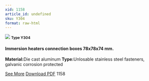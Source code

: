 ```yaml
---
xid: 1158
article_id: undefined
sku: Y304
format: raw-html
---
```

 <img src="./1158/Y304.jpg" class="card-imgs mb-2">
 <small class="text-grey mb-2"><b>Type Y304</b> </small>
 <h4>Immersion heaters connection boxes 78x78x74 mm.</h4>
 <p><b>Material:</b>Die cast aluminum
 <b>Type:</b>Unlosable stainless steel fasteners, galvanic corrosion protected</p>
 <div class="btns">
 <a href="../en/immersion-heaters-type-y304.html" class="btn-red">See More</a>
 <a href="../en/pdf/2-128-129mmersion heaters connection boxes 78x78x74mm.pdf " target="_blank" class="btn-red">Download PDF</a>
 <!-- <a href="http://www.ultimheat.com/cat2.html" target="_blank" class="access-link"> Access full catalogue <i class="fa fa-external-link" aria-hidden="true"></i> </a> -->
 <span class="number-btn">1158</span>
 </div>
 